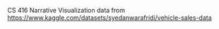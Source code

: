 CS 416 Narrative Visualization
data from https://www.kaggle.com/datasets/syedanwarafridi/vehicle-sales-data
